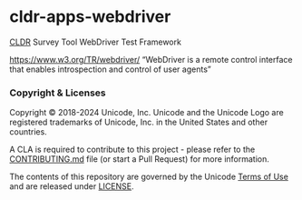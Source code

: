 # cldr-apps-webdriver

[CLDR](https://cldr.unicode.org) Survey Tool WebDriver Test Framework

https://www.w3.org/TR/webdriver/ “WebDriver is a remote control interface that enables introspection and control of user agents”

### Copyright & Licenses

Copyright © 2018-2024 Unicode, Inc. Unicode and the Unicode Logo are registered trademarks of Unicode, Inc. in the United States and other countries.

A CLA is required to contribute to this project - please refer to the [CONTRIBUTING.md](https://github.com/unicode-org/.github/blob/main/.github/CONTRIBUTING.md) file (or start a Pull Request) for more information.

The contents of this repository are governed by the Unicode [Terms of Use](https://www.unicode.org/copyright.html) and are released under [LICENSE](./LICENSE).
